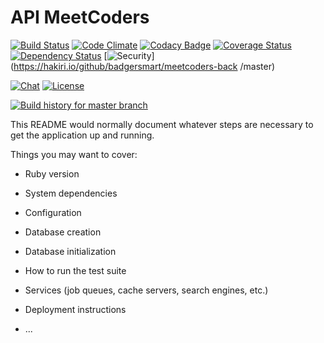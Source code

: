 # API MeetCoders
[![Build Status](https://api.travis-ci.org/badgersmart/meetcoders-back.svg)](https://travis-ci.org/badgersmart/meetcoders-back) [![Code Climate](https://codeclimate.com/github/badgersmart/meetcoders-back/badges/gpa.svg)](https://codeclimate.com/github/badgersmart/meetcoders-back) [![Codacy Badge](https://api.codacy.com/project/badge/Grade/322466339dde4cb8930a6b57fcdc8e65)](https://www.codacy.com/app/aljesusg/meetcoders-back?utm_source=github.com&amp;utm_medium=referral&amp;utm_content=badgersmart/meetcoders-back&amp;utm_campaign=Badge_Grade) [![Coverage Status](https://coveralls.io/repos/github/badgersmart/meetcoders-back/badge.svg?branch=master)](https://coveralls.io/github/badgersmart/meetcoders-back?branch=master) [![Dependency Status](https://gemnasium.com/badgersmart/meetcoders-back.svg)](https://gemnasium.com/badgersmart/meetcoders-back) [![Security](https://hakiri.io/github/badgersmart/meetcoders-back/master.svg)](https://hakiri.io/github/badgersmart/meetcoders-back /master)

[![Chat](https://badges.gitter.im/Join%20Chat.svg)](https://gitter.im/meet-coders/meetcoders?utm_source=badge&utm_medium=badge&utm_campaign=pr-badge&utm_content=badge) [![License](http://img.shields.io/badge/license-APACHE2-blue.svg)](https://www.apache.org/licenses/LICENSE-2.0.html)

[![Build history for master branch](https://buildstats.info/travisci/chart/badgersmart/meetcoders-back?branch=master&buildCount=50)](https://travis-ci.org/badgersmart/meetcoders-back/branches)

This README would normally document whatever steps are necessary to get the
application up and running.

Things you may want to cover:

* Ruby version

* System dependencies

* Configuration

* Database creation

* Database initialization

* How to run the test suite

* Services (job queues, cache servers, search engines, etc.)

* Deployment instructions

* ...

